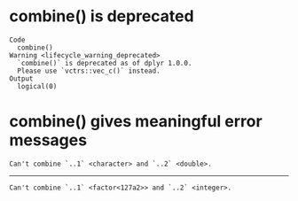 # combine() is deprecated

    Code
      combine()
    Warning <lifecycle_warning_deprecated>
      `combine()` is deprecated as of dplyr 1.0.0.
      Please use `vctrs::vec_c()` instead.
    Output
      logical(0)

# combine() gives meaningful error messages

    Can't combine `..1` <character> and `..2` <double>.

---

    Can't combine `..1` <factor<127a2>> and `..2` <integer>.

